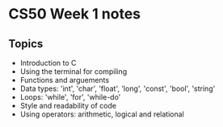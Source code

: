 # CS50 Week 1 notes 

## Topics 
- Introduction to C
- Using the terminal for compiling
- Functions and arguements
- Data types: 'int', 'char', 'float', 'long', 'const', 'bool', 'string'
- Loops: 'while', 'for', 'while-do'
- Style and readability of code
- Using operators: arithmetic, logical and relational
